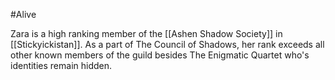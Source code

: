 #Alive

Zara is a high ranking member of the [[Ashen Shadow Society]] in [[Stickyickistan]]. As a part of The Council of Shadows, her rank exceeds all other known members of the guild besides The Enigmatic Quartet who's identities remain hidden.